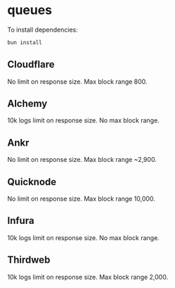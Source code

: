 # queues

To install dependencies:

```bash
bun install
```

## Cloudflare

No limit on response size. Max block range 800.

## Alchemy

10k logs limit on response size. No max block range.

## Ankr

No limit on response size. Max block range ~2,900.

## Quicknode

No limit on response size. Max block range 10,000.

## Infura

10k logs limit on response size. No max block range.

## Thirdweb

10k logs limit on response size. Max block range 2,000.
